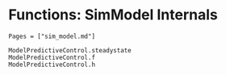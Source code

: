 # Functions: SimModel Internals

```@contents
Pages = ["sim_model.md"]
```

```@docs
ModelPredictiveControl.steadystate
ModelPredictiveControl.f
ModelPredictiveControl.h
```
